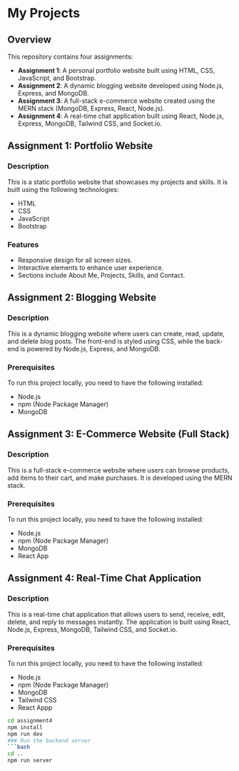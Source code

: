 # My Projects

## Overview
This repository contains four assignments:

- **Assignment 1**: A personal portfolio website built using HTML, CSS, JavaScript, and Bootstrap.
- **Assignment 2**: A dynamic blogging website developed using Node.js, Express, and MongoDB.
- **Assignment 3**: A full-stack e-commerce website created using the MERN stack (MongoDB, Express, React, Node.js).
- **Assignment 4**: A real-time chat application built using React, Node.js, Express, MongoDB, Tailwind CSS, and Socket.io.

## Assignment 1: Portfolio Website

### Description
This is a static portfolio website that showcases my projects and skills. It is built using the following technologies:

- HTML
- CSS
- JavaScript
- Bootstrap

### Features
- Responsive design for all screen sizes.
- Interactive elements to enhance user experience.
- Sections include About Me, Projects, Skills, and Contact.

## Assignment 2: Blogging Website

### Description
This is a dynamic blogging website where users can create, read, update, and delete blog posts. The front-end is styled using CSS, while the back-end is powered by Node.js, Express, and MongoDB.

### Prerequisites
To run this project locally, you need to have the following installed:

- Node.js
- npm (Node Package Manager)
- MongoDB

## Assignment 3: E-Commerce Website (Full Stack)

### Description
This is a full-stack e-commerce website where users can browse products, add items to their cart, and make purchases. It is developed using the MERN stack.

### Prerequisites
To run this project locally, you need to have the following installed:

- Node.js
- npm (Node Package Manager)
- MongoDB
- React App

## Assignment 4: Real-Time Chat Application

### Description
This is a real-time chat application that allows users to send, receive, edit, delete, and reply to messages instantly. The application is built using React, Node.js, Express, MongoDB, Tailwind CSS, and Socket.io.

### Prerequisites
To run this project locally, you need to have the following installed:

- Node.js
- npm (Node Package Manager)
- MongoDB
- Tailwind CSS
- React Appp

```bash
cd assignment4
npm install
npm run dev
### Run the backend server
```bash
cd ..
npm run server
